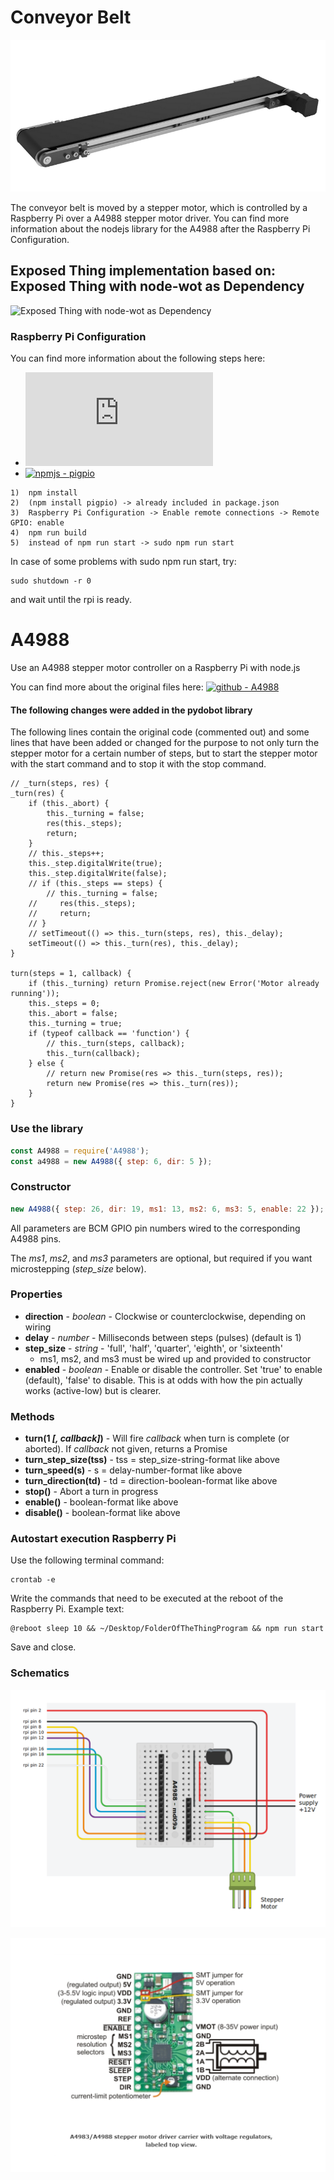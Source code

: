 # Conveyor Belt

![ConveyorBelt](Devices/Stepper_Motor_Conveyor_Belt/Images/ConveyorBelt.png)

The conveyor belt is moved by a stepper motor, which is controlled by a Raspberry Pi over a A4988 stepper motor driver. You can find more information about the nodejs library for the A4988 after the Raspberry Pi Configuration. 

## Exposed Thing implementation based on: Exposed Thing with node-wot as Dependency
![Exposed Thing with node-wot as Dependency](https://github.com/eclipse/thingweb.node-wot/tree/master/examples/templates/exposed-thing)

### Raspberry Pi Configuration

You can find more information about the following steps here:  
* [![gpiozero - remote_gpio](https://gpiozero.readthedocs.io/en/stable/remote_gpio.html)](https://gpiozero.readthedocs.io/en/stable/remote_gpio.html)   
* [![npmjs - pigpio](https://www.npmjs.com/package/pigpio)](https://www.npmjs.com/package/pigpio)

```
1)  npm install
2)  (npm install pigpio) -> already included in package.json
3)  Raspberry Pi Configuration -> Enable remote connections -> Remote GPIO: enable
4)  npm run build
5)  instead of npm run start -> sudo npm run start
```
In case of some problems with sudo npm run start, try:
```
sudo shutdown -r 0 
```
and wait until the rpi is ready. 


# A4988
Use an A4988 stepper motor controller on a Raspberry Pi with node.js

You can find more about the original files here:
[![github - A4988](https://github.com/echicken/A4988)](https://github.com/echicken/A4988)

#### The following changes were added in the pydobot library

The following lines contain the original code (commented out) and some lines that have been added or changed for the purpose to not only turn the stepper motor for a certain number of steps, but to start the stepper motor with the start command and to stop it with the stop command.

    // _turn(steps, res) {
    _turn(res) {
        if (this._abort) {
            this._turning = false;
            res(this._steps);
            return;
        }
        // this._steps++;
        this._step.digitalWrite(true);
        this._step.digitalWrite(false);
        // if (this._steps == steps) {
            // this._turning = false;
        //     res(this._steps);
        //     return;
        // }
        // setTimeout(() => this._turn(steps, res), this._delay);
        setTimeout(() => this._turn(res), this._delay);
    }

    turn(steps = 1, callback) {
        if (this._turning) return Promise.reject(new Error('Motor already running'));
        this._steps = 0;
        this._abort = false;
        this._turning = true;
        if (typeof callback == 'function') {
            // this._turn(steps, callback);
            this._turn(callback);
        } else {
            // return new Promise(res => this._turn(steps, res));
            return new Promise(res => this._turn(res));
        }
    }

### Use the library

```javascript
const A4988 = require('A4988');
const a4988 = new A4988({ step: 6, dir: 5 });
```

### Constructor

```javascript
new A4988({ step: 26, dir: 19, ms1: 13, ms2: 6, ms3: 5, enable: 22 }); // ms1, ms2, ms3, and enable are optional
```

All parameters are BCM GPIO pin numbers wired to the corresponding A4988 pins.

The _ms1_, _ms2_, and _ms3_ parameters are optional, but required if you want microstepping (_step_size_ below).

### Properties

* **direction** - _boolean_ - Clockwise or counterclockwise, depending on wiring
* **delay** - _number_ - Milliseconds between steps (pulses) (default is 1)
* **step_size** - _string_ - 'full', 'half', 'quarter', 'eighth', or 'sixteenth'
    * ms1, ms2, and ms3 must be wired up and provided to constructor
* **enabled** - _boolean_ - Enable or disable the controller. Set 'true' to enable (default), 'false' to disable. This is at odds with how the pin actually works (active-low) but is clearer.

### Methods

* **turn(1 _[, callback]_)** - Will fire _callback_ when turn is complete (or aborted).  If _callback_ not given, returns a Promise
* **turn_step_size(tss)** - tss = step_size-string-format like above
* **turn_speed(s)** - s = delay-number-format like above
* **turn_direction(td)** - td = direction-boolean-format like above
* **stop()** - Abort a turn in progress
* **enable()** - boolean-format like above
* **disable()** - boolean-format like above

### Autostart execution Raspberry Pi

Use the following terminal command:
```
crontab -e
```
Write the commands that need to be executed at the reboot of the Raspberry Pi.
Example text:

```
@reboot sleep 10 && ~/Desktop/FolderOfTheThingProgram && npm run start
```
Save and close.

### Schematics

![wiring](Devices/Stepper_Motor_Conveyor_Belt/Schematics/Schematics_Stepper_Motor.png)

![A4988](Devices/Stepper_Motor_Conveyor_Belt/Schematics/A4988_Stepper_Motor_Driver.png)






